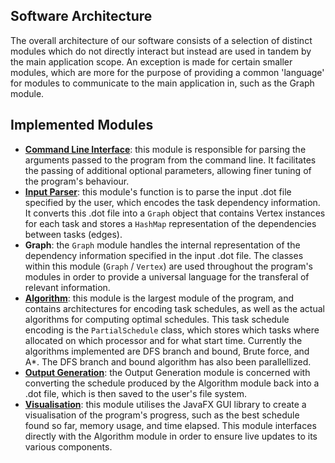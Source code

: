 ## Software Architecture

The overall architecture of our software consists of a selection of distinct modules which do not directly interact but instead are used in tandem by the main application scope. An exception is made for certain smaller modules, which are more for the purpose of providing a common 'language' for modules to communicate to the main application in, such as the Graph module.

## Implemented Modules
* [**Command Line Interface**](CLI-Parsing.md): this module is responsible for parsing the arguments passed to the program from the command line. It facilitates the passing of additional optional parameters, allowing finer tuning of the program's behaviour.
* [**Input Parser**](Input-Parsing-Module.md): this module's function is to parse the input .dot file specified by the user, which encodes the task dependency information. It converts this .dot file into a `Graph` object that contains Vertex instances for each task and stores a `HashMap` representation of the dependencies between tasks (edges).
* **Graph**: the `Graph` module handles the internal representation of the dependency information specified in the input .dot file. The classes within this module (`Graph` / `Vertex`) are used throughout the program's modules in order to provide a universal language for the transferal of relevant information.
* [**Algorithm**](Algorithm-Module.md): this module is the largest module of the program, and contains architectures for encoding task schedules, as well as the actual algorithms for computing optimal schedules. This task schedule encoding is the `PartialSchedule` class, which stores which tasks where allocated on which processor and for what start time. Currently the algorithms implemented are DFS branch and bound, Brute force, and A*. The DFS branch and bound algorithm has also been parallellized.
* [**Output Generation**](Output.md): the Output Generation module is concerned with converting the schedule produced by the Algorithm module back into a .dot file, which is then saved to the user's file system.
* [**Visualisation**](Visualisation-Summary.md): this module utilises the JavaFX GUI library to create a visualisation of the program's progress, such as the best schedule found so far, memory usage, and time elapsed. This module interfaces directly with the Algorithm module in order to ensure live updates to its various components.

